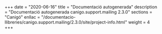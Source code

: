 +++
date        = "2020-06-16"
title       = "Documentació autogenerada"
description = "Documentació autogenerada canigo.support.mailing 2.3.0"
sections    = "Canigó"
enllac		= "/documentacio-llibreries/canigo.support.mailing/2.3.0/site/project-info.html"
weight      = 4
+++
